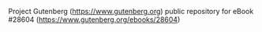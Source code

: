 Project Gutenberg (https://www.gutenberg.org) public repository for eBook #28604 (https://www.gutenberg.org/ebooks/28604)
